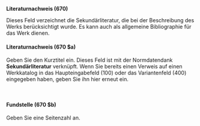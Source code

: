 **Literaturnachweis (670)**  

Dieses Feld verzeichnet die Sekundärliteratur, die bei der Beschreibung des Werks berücksichtigt wurde. Es kann auch als allgemeine Bibliographie für das Werk dienen.&nbsp;   

  

#### **Literaturnachweis (670 $a)**

Geben Sie den Kurztitel ein. Dieses Feld ist mit der Normdatendank **Sekundärliteratur** verknüpft. Wenn Sie bereits einen Verweis auf einen Werkkatalog in das Haupteingabefeld (100) oder das Variantenfeld (400) eingegeben haben, geben Sie ihn hier erneut ein.

&nbsp;

#### **Fundstelle (670 $b)**

Geben Sie eine Seitenzahl an.